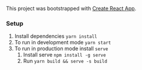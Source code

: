 This project was bootstrapped with [Create React App](https://github.com/facebook/create-react-app).


### Setup

1. Install dependencies `yarn install`
2. To run in development mode `yarn start`
3. To run in production mode install `serve`
    1. Install serve `npm install -g serve`
    2. Run `yarn build && serve -s build`

